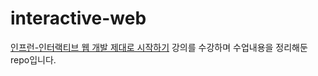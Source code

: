 # interactive-web
[인프런-인터랙티브 웹 개발 제대로 시작하기](https://www.inflearn.com/course/interactive_web) 강의를 수강하며 수업내용을 정리해둔 repo입니다.
